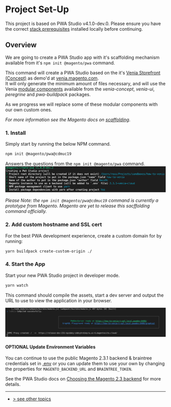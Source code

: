 # Project Set-Up
This project is based on PWA Studio v4.1.0-dev.0.  Please ensure you have the correct [stack prerequisites] installed locally before continuing.

## Overview
We are going to create a PWA Studio app with it's scaffolding mechanism available from it's `npm init @magento/pwa` command.

This command will create a PWA Studio based on the it's [Venia Storefront (Concept)] as demo'd at [venia.magento.com].   
It will only generate the minimum amount of files necessary, and will use the Venia [modular components] available from 
the _venia-concept_, _venia-ui_, _peregrine_ and _pwa-buildpack_ packages.    

As we progress we will replace some of these modular components with our own custom ones.

_For more information see the Magento docs on [scaffolding]._

### 1. Install
Simply start by running the below NPM command.
```bash
npm init @magento/pwa@cdmuc19
```

Answers the questions from the `npm init @magento/pwa` command.
![npm init @magento/pwa questions](./npm-init-questions.png)

_Please Note: the `npm init @magento/pwa@cdmuc19` command is currently a prototype from Magento._
_Magento are yet to release this sacffolding command officially._

### 2. Add custom hostname and SSL cert
For the best PWA development experience, create a custom domain for by running:
```bash
yarn buildpack create-custom-origin ./
```

### 4. Start the App
Start your new PWA Studio project in developer mode.
```bash
yarn watch
```

This command should compile the assets, start a dev server and output the URL to use to view the application in your browser.

![compiled successfully](./compiled-successfully.png)

#### OPTIONAL Update Environment Variables 
You can continue to use the public Magento 2.3.1 backend & braintree credentials set in [.env] or you can update them to use your own by changing the properties for `MAGENTO_BACKEND_URL` and `BRAINTREE_TOKEN`.

See the PWA Studio docs on [Choosing the Magento 2.3 backend] for more details.

---
- [> see other topics](../../README.md#Topics)

[Venia Storefront (Concept)]: https://magento.github.io/pwa-studio/venia-pwa-concept/
[venia.magento.com]: http://venia.magento.com/
[stack prerequisites]: https://magento.github.io/pwa-studio/venia-pwa-concept/setup/#prerequisites
[copy-venia-storefront doc]: ./copy-venia-storefront.md
[package.json]: ../../package.json#L2
[.env]: ../../.env.example
[Choosing the Magento 2.3 backend]: https://magento.github.io/pwa-studio/venia-pwa-concept/setup/#choosing-the-magento-23-backend
[modular components]: https://magento.github.io/pwa-studio/venia-pwa-concept/features/modular-components/
[scaffolding]: https://github.com/magento/pwa-studio/blob/develop/pwa-devdocs/_drafts/scaffolding/index.md
